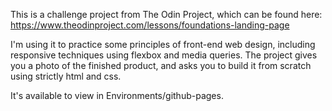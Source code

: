 This is a challenge project from The Odin Project, which can be found here: https://www.theodinproject.com/lessons/foundations-landing-page

I'm using it to practice some principles of front-end web design, including responsive techniques using flexbox and media queries. The project gives you a photo of the finished product, and asks you to build it from scratch using strictly html and css.

It's available to view in Environments/github-pages.